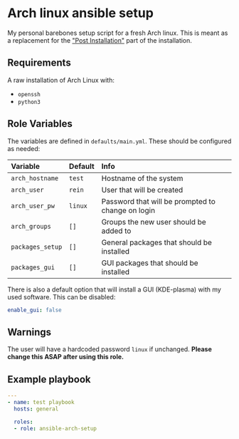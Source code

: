 # Arch linux ansible setup

My personal barebones setup script for a fresh Arch linux. This is meant as a replacement for the ["Post Installation"](https://wiki.archlinux.org/title/installation_guide#Post-installation) part of the installation.

## Requirements

A raw installation of Arch Linux with:

- `openssh`
- `python3`

## Role Variables

The variables are defined in `defaults/main.yml`. These should be configured as needed:

| Variable          | Default       | Info                                              |
| :---------------- | :------------ | :------------------------------------------------ |
| `arch_hostname`   | `test`        | Hostname of the system                            |
| `arch_user`       | `rein`        | User that will be created                         |
| `arch_user_pw`    | `linux`       | Password that will be prompted to change on login |
| `arch_groups`     | `[]`          | Groups the new user should be added to            |
| `packages_setup`  | `[]`          | General packages that should be installed         |
| `packages_gui`    | `[]`          | GUI packages that should be installed             |

There is also a default option that will install a GUI (KDE-plasma) with my used software. 
This can be disabled:
```yml
enable_gui: false
```

## Warnings

The user will have a hardcoded password `linux` if unchanged.
**Please change this ASAP after using this role.**

## Example playbook

```yml
---
- name: test playbook
  hosts: general

  roles:
  - role: ansible-arch-setup
```
